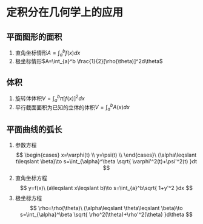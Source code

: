 # 定积分在几何学上的应用
## 平面图形的面积
1. 直角坐标情形$A=\int_{a}^bf{(x)}dx$
2. 极坐标情形$A=\int_{a}^b \frac{1}{2}[\rho(\theta)]^2d\theta$
## 体积
1. 旋转体体积$V=\int_{a}^b\pi[f(x)]^2dx$
2. 平行截面面积为已知的立体的体积$V=\int_{a}^bA(x)dx$
## 平面曲线的弧长
1. 参数方程
$$
\begin{cases}
x=\varphi(t) \\
y=\psi(t) \\
\end{cases}\ (\alpha\leqslant t\leqslant \beta)\to s=\int_{\alpha}^\beta \sqrt{ \varphi'^2(t)+\psi'^2(t) }dt
$$
2. 直角坐标方程
$$
y=f(x)\ (a\leqslant x\leqslant b)\to s=\int_{a}^b\sqrt{ 1+y'^2 }dx
$$
3. 极坐标方程
$$
\rho=\rho(\theta)\ (\alpha\leqslant \theta\leqslant \beta)\to s=\int_{\alpha}^\beta \sqrt{ \rho^2(\theta)+\rho'^2(\theta) }d\theta
$$
